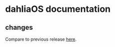 # dahliaOS documentation

## changes

Compare to previous release [here](https://github.com/dahliaOS/documentation/compare/v210510...v210517).
